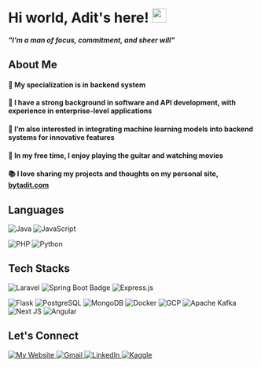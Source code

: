 # Hi world, Adit's here! <img src="https://github.com/TheDudeThatCode/TheDudeThatCode/blob/master/Assets/Hi.gif" width="29px">

#### <i>"I'm a man of focus, commitment, and sheer will"</b></i>

## About Me
#### 🎯 My specialization is in backend system
#### 💼 I have a strong background in software and API development, with experience in enterprise-level applications
#### 🌱 I’m also interested in integrating machine learning models into backend systems for innovative features
#### 🎸 In my free time, I enjoy playing the guitar and watching movies
#### 📚 I love sharing my projects and thoughts on my personal site, [bytadit.com](https://bytadit.com)

<!--  
## Projects

- [HS-App]: ML Web App to Detect Hate Speech using Logistic Regression, made using FastApi + Streamlit
- [Malici-App]: Browser Extension to Detect Malicious URL using Transformers ELECTRA
- [Bangun-Mulyo-App]: Information System to Modernize Administration Process in BUMDes Bangun Mulyo, made using Laravel & Electron
- [Resoomer]: Using T5 Transformer to summarize text in Indonesian Language, made using Flask
- [Churn Probability on Transactional Data]: Calculate & Identify Customer Churn Probability in MarketPlace using Unsupervised Transactional Data
- [SINORA] : Web Based Meeting Notula using Laravel + Livewire
- [Ideal-Theme] : Hugo SSG Theme using Tailwind CSS, made for portfolio-blog website
- [Exist] : Web Based Expert System for Intelligence Detection using Forward Chaining Method, made using Laravel
- [OpenSID-Crawl] : An API Harvester App using Laravel & JWT
- [Bts-Monitoring] : Web-Based Information System for Monitoring BTS
-->
## Languages
![Java](https://img.shields.io/badge/java-%23ED8B00.svg?style=for-the-badge&logo=openjdk&logoColor=white)
![JavaScript](https://img.shields.io/badge/javascript-%23323330.svg?style=for-the-badge&logo=javascript&logoColor=%23F7DF1E)
<!-- ![Go](https://img.shields.io/badge/go-%2300ADD8.svg?style=for-the-badge&logo=go&logoColor=white) -->
![PHP](https://img.shields.io/badge/php-%23777BB4.svg?style=for-the-badge&logo=php&logoColor=white)
![Python](https://img.shields.io/badge/python-3670A0?style=for-the-badge&logo=python&logoColor=ffdd54)
<!-- ![Scala](https://img.shields.io/badge/Scala-DC322F?style=for-the-badge&logo=scala&logoColor=white) -->
<!-- ![C#](https://img.shields.io/badge/c%23-%23239120.svg?style=for-the-badge&logo=csharp&logoColor=white) -->
<!--![C++](https://img.shields.io/badge/c++-%2300599C.svg?style=for-the-badge&logo=c%2B%2B&logoColor=white)-->

## Tech Stacks
![Laravel](https://img.shields.io/badge/laravel-%23FF2D20.svg?style=for-the-badge&logo=laravel&logoColor=white)
![Spring Boot Badge](https://img.shields.io/badge/Spring%20Boot-6DB33F?logo=springboot&logoColor=fff&style=for-the-badge)
![Express.js](https://img.shields.io/badge/express.js-%23404d59.svg?style=for-the-badge&logo=express&logoColor=%2361DAFB) 
<!-- ![NestJS](https://img.shields.io/badge/nestjs-%23E0234E.svg?style=for-the-badge&logo=nestjs&logoColor=white) -->
<!-- ![Gin Badge](https://img.shields.io/badge/Gin-008ECF?logo=gin&logoColor=fff&style=for-the-badge) -->
![Flask](https://img.shields.io/badge/flask-%23000.svg?style=for-the-badge&logo=flask&logoColor=white)
![PostgreSQL](https://img.shields.io/badge/postgres-%23316192.svg?style=for-the-badge&logo=postgresql&logoColor=white)
![MongoDB](https://img.shields.io/badge/MongoDB-%234ea94b.svg?style=for-the-badge&logo=mongodb&logoColor=white)
![Docker](https://img.shields.io/badge/docker-%230db7ed.svg?style=for-the-badge&logo=docker&logoColor=white)
![GCP](https://img.shields.io/badge/Google%20Cloud-4285F4?logo=googlecloud&logoColor=fff&style=for-the-badge)
![Apache Kafka](https://img.shields.io/badge/Apache%20Kafka-000?style=for-the-badge&logo=apachekafka)
![Next JS](https://img.shields.io/badge/Next-black?style=for-the-badge&logo=next.js&logoColor=white)
![Angular](https://img.shields.io/badge/angular-%23DD0031.svg?style=for-the-badge&logo=angular&logoColor=white)
<!-- ![Kali](https://img.shields.io/badge/Kali-268BEE?style=for-the-badge&logo=kalilinux&logoColor=white) -->
<!-- ![Tableau](https://img.shields.io/badge/Tableau-E97627?style=for-the-badge&logo=Tableau&logoColor=white) -->
<!-- ![Airflow](https://img.shields.io/badge/Airflow-017CEE?style=for-the-badge&logo=Apache%20Airflow&logoColor=white) -->
<!-- ![PyTorch](https://img.shields.io/badge/PyTorch-%23EE4C2C.svg?style=for-the-badge&logo=PyTorch&logoColor=white) -->
<!-- ![Django](https://img.shields.io/badge/django-%23092E20.svg?style=for-the-badge&logo=django&logoColor=white) -->
<!-- ![Electron.js](https://img.shields.io/badge/Electron-191970?style=for-the-badge&logo=Electron&logoColor=white) -->
<!-- ![React Native](https://img.shields.io/badge/react_native-%2320232a.svg?style=for-the-badge&logo=react&logoColor=%2361DAFB) -->
<!-- ![.Net](https://img.shields.io/badge/.NET-5C2D91?style=for-the-badge&logo=.net&logoColor=white) -->
<!--![Alibaba Cloud](https://img.shields.io/badge/AlibabaCloud-%23FF6701.svg?style=for-the-badge&logo=alibabacloud&logoColor=white)-->

<!-- ![AWS](https://img.shields.io/badge/-AWS-000?&logo=Amazon-AWS&logoColor=F90) -->
<!-- ![Docker](https://img.shields.io/badge/-Docker-000?&logo=Docker) -->
<!-- ![Kubernetes](https://img.shields.io/badge/-Kubernetes-000?&logo=Kubernetes) -->
<!-- ## GitHub Stats -->

<!-- ![Adit's GitHub stats](https://github-readme-stats.vercel.app/api?username=your-username&show_icons=true&theme=radical) -->

## Let's Connect
<p>
  <a href="https://bytadit.com" target="_blank">
    <img alt="My Website" src="https://img.shields.io/badge/Website-000000?style=for-the-badge&logo=About.me&logoColor=white" />
  </a> 
  <a href="mailto:adityabagusp345@gmail.com" target="_blank">
    <img alt="Gmail" src="https://img.shields.io/badge/Gmail-D14836?style=for-the-badge&logo=gmail&logoColor=white" />
  </a>
  <a href="https://www.linkedin.com/in/aditya-bagus-pratama" target="_blank">
    <img alt="LinkedIn" src="https://img.shields.io/badge/LinkedIn-0077B5?style=for-the-badge&logo=linkedin&logoColor=white" />
  </a>
  <a href="https://kaggle.com/bytadit" target="_blank">
    <img alt="Kaggle" src="https://img.shields.io/badge/Kaggle-20BEFF?style=for-the-badge&logo=Kaggle&logoColor=white" />
  </a>
</p>
<!-- - GitHub: [bytadit](https://github.com/bytadit)
- Personal Site: [bytadit.me](https://bytadit.me)
- LinkedIn: [aditya-bagus-pratama](https://www.linkedin.com/in/aditya-bagus-pratama/) -->

<!-- Feel free to connect with me, collaborate, or reach out to discuss interesting projects or ideas! 😊 -->

